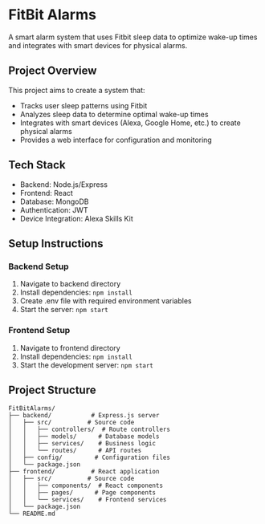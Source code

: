 # FitBit Alarms

A smart alarm system that uses Fitbit sleep data to optimize wake-up times and integrates with smart devices for physical alarms.

## Project Overview

This project aims to create a system that:
- Tracks user sleep patterns using Fitbit
- Analyzes sleep data to determine optimal wake-up times
- Integrates with smart devices (Alexa, Google Home, etc.) to create physical alarms
- Provides a web interface for configuration and monitoring

## Tech Stack

- Backend: Node.js/Express
- Frontend: React
- Database: MongoDB
- Authentication: JWT
- Device Integration: Alexa Skills Kit

## Setup Instructions

### Backend Setup
1. Navigate to backend directory
2. Install dependencies: `npm install`
3. Create .env file with required environment variables
4. Start the server: `npm start`

### Frontend Setup
1. Navigate to frontend directory
2. Install dependencies: `npm install`
3. Start the development server: `npm start`

## Project Structure

```
FitBitAlarms/
├── backend/           # Express.js server
│   ├── src/          # Source code
│   │   ├── controllers/  # Route controllers
│   │   ├── models/      # Database models
│   │   ├── services/    # Business logic
│   │   └── routes/      # API routes
│   ├── config/         # Configuration files
│   └── package.json
├── frontend/          # React application
│   ├── src/          # Source code
│   │   ├── components/  # React components
│   │   ├── pages/      # Page components
│   │   └── services/    # Frontend services
│   └── package.json
└── README.md
```
